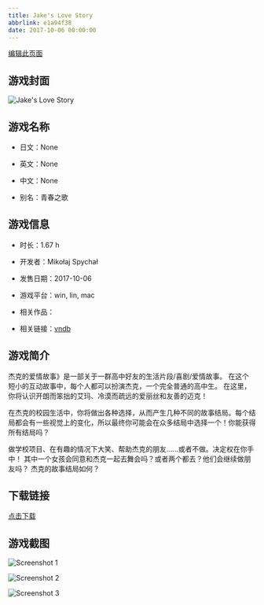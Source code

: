 ```yaml
---
title: Jake's Love Story
abbrlink: e1a94f38
date: 2017-10-06 00:00:00
---
```

[编辑此页面](https://github.com/ACG-3/ADV3-source/blob/main/source/_posts/games/JakesLoveStory.md)

## 游戏封面

![Jake's Love Story](https://pan.timero.xyz/d/onedrive/img_lib_001/JakesLoveStory_cover.avif)


## 游戏名称

- 日文：None
- 英文：None
- 中文：None

- 别名：青春之歌


## 游戏信息

- 时长：1.67 h
- 开发者：Mikołaj Spychał
- 发售日期：2017-10-06
- 游戏平台：win, lin, mac
- 相关作品：

- 相关链接：[vndb](https://vndb.org/v21985)


## 游戏简介

杰克的爱情故事》是一部关于一群高中好友的生活片段/喜剧/爱情故事。
在这个短小的互动故事中，每个人都可以扮演杰克，一个完全普通的高中生。
在这里，你将认识开朗而笨拙的艾玛、冷漠而疏远的爱丽丝和友善的迈克！

在杰克的校园生活中，你将做出各种选择，从而产生几种不同的故事结局。每个结局都会有一些视觉上的变化，所以最终你可能会在众多结局中选择一个！你能获得所有结局吗？

做学校项目、在有趣的情况下大笑、帮助杰克的朋友......或者不做。决定权在你手中！
其中一个女孩会同意和杰克一起去舞会吗？或者两个都去？他们会继续做朋友吗？
杰克的故事结局如何？




## 下载链接

[点击下载](https://pan.timero.xyz/onedrive/adv_lib_001/JakesLoveStory)


## 游戏截图


![Screenshot 1](https://pan.timero.xyz/d/onedrive/img_lib_001/JakesLoveStory_Screenshot_1.avif)

![Screenshot 2](https://pan.timero.xyz/d/onedrive/img_lib_001/JakesLoveStory_Screenshot_2.avif)

![Screenshot 3](https://pan.timero.xyz/d/onedrive/img_lib_001/JakesLoveStory_Screenshot_3.avif)

